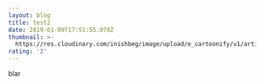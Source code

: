 ```yaml
---
layout: blog
title: test2
date: 2019-01-09T17:51:55.078Z
thumbnail: >-
  https://res.cloudinary.com/inishbeg/image/upload/e_cartoonify/v1/articles/wedding-14.jpg
rating: '2'
---
```

blar
